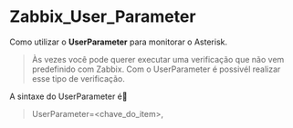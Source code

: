 # Zabbix_User_Parameter
Como utilizar o **UserParameter** para monitorar o Asterisk.
> Às vezes você pode querer executar uma verificação  que não vem predefinido com Zabbix.
> Com o UserParameter é possivél realizar esse tipo de verificação.



A sintaxe do UserParameter é:eyes:


> UserParameter=<chave_do_item>,<comando>
  
  
  

